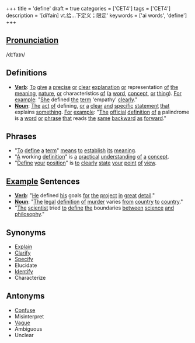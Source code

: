 +++
title = 'define'
draft = true
categories = ['CET4']
tags = ['CET4']
description = '[diˈfain] vt.给…下定义；限定'
keywords = ['ai words', 'define']
+++

## [Pronunciation](/en/post/pronunciation/)
/dɪˈfaɪn/

## Definitions
- **[Verb](/en/post/verb/)**: [To](/en/post/to/) [give](/en/post/give/) [a](/en/post/a/) [precise](/en/post/precise/) [or](/en/post/or/) [clear](/en/post/clear/) [explanation](/en/post/explanation/) [or](/en/post/or/) representation [of](/en/post/of/) [the](/en/post/the/) [meaning](/en/post/meaning/), [nature](/en/post/nature/), [or](/en/post/or/) characteristics [of](/en/post/of/) ([a](/en/post/a/) [word](/en/post/word/), [concept](/en/post/concept/), [or](/en/post/or/) [thing](/en/post/thing/)). [For](/en/post/for/) [example](/en/post/example/): "[She](/en/post/she/) defined [the](/en/post/the/) [term](/en/post/term/) 'empathy' [clearly](/en/post/clearly/)."
- **[Noun](/en/post/noun/)**: [The](/en/post/the/) [act](/en/post/act/) [of](/en/post/of/) defining, [or](/en/post/or/) [a](/en/post/a/) [clear](/en/post/clear/) [and](/en/post/and/) [specific](/en/post/specific/) [statement](/en/post/statement/) [that](/en/post/that/) explains [something](/en/post/something/). [For](/en/post/for/) [example](/en/post/example/): "[The](/en/post/the/) [official](/en/post/official/) [definition](/en/post/definition/) [of](/en/post/of/) [a](/en/post/a/) palindrome is [a](/en/post/a/) [word](/en/post/word/) [or](/en/post/or/) [phrase](/en/post/phrase/) [that](/en/post/that/) reads [the](/en/post/the/) [same](/en/post/same/) [backward](/en/post/backward/) [as](/en/post/as/) [forward](/en/post/forward/)."

## Phrases
- "[To](/en/post/to/) [define](/en/post/define/) [a](/en/post/a/) [term](/en/post/term/)" [means](/en/post/means/) [to](/en/post/to/) [establish](/en/post/establish/) [its](/en/post/its/) [meaning](/en/post/meaning/).
- "[A](/en/post/a/) working [definition](/en/post/definition/)" is [a](/en/post/a/) [practical](/en/post/practical/) [understanding](/en/post/understanding/) [of](/en/post/of/) [a](/en/post/a/) [concept](/en/post/concept/).
- "[Define](/en/post/define/) [your](/en/post/your/) [position](/en/post/position/)" is [to](/en/post/to/) [clearly](/en/post/clearly/) [state](/en/post/state/) [your](/en/post/your/) [point](/en/post/point/) [of](/en/post/of/) [view](/en/post/view/).

## [Example](/en/post/example/) Sentences
- **[Verb](/en/post/verb/)**: "[He](/en/post/he/) defined [his](/en/post/his/) goals [for](/en/post/for/) [the](/en/post/the/) [project](/en/post/project/) [in](/en/post/in/) [great](/en/post/great/) [detail](/en/post/detail/)."
- **[Noun](/en/post/noun/)**: "[The](/en/post/the/) [legal](/en/post/legal/) [definition](/en/post/definition/) [of](/en/post/of/) [murder](/en/post/murder/) varies [from](/en/post/from/) [country](/en/post/country/) [to](/en/post/to/) [country](/en/post/country/)."
- "[The](/en/post/the/) [scientist](/en/post/scientist/) tried [to](/en/post/to/) [define](/en/post/define/) [the](/en/post/the/) boundaries [between](/en/post/between/) [science](/en/post/science/) [and](/en/post/and/) [philosophy](/en/post/philosophy/)."

## Synonyms
- [Explain](/en/post/explain/)
- [Clarify](/en/post/clarify/)
- [Specify](/en/post/specify/)
- Elucidate
- [Identify](/en/post/identify/)
- Characterize

## Antonyms
- [Confuse](/en/post/confuse/)
- Misinterpret
- [Vague](/en/post/vague/)
- Ambiguous
- Unclear
